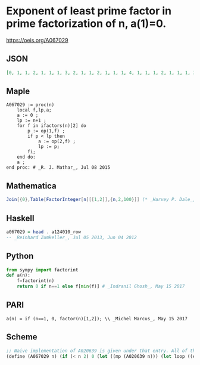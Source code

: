# Exponent of least prime factor in prime factorization of n, a\(1\)\=0\.
https://oeis.org/A067029
## JSON
```JSON
[0, 1, 1, 2, 1, 1, 1, 3, 2, 1, 1, 2, 1, 1, 1, 4, 1, 1, 1, 2, 1, 1, 1, 3, 2, 1, 3, 2, 1, 1, 1, 5, 1, 1, 1, 2, 1, 1, 1, 3, 1, 1, 1, 2, 2, 1, 1, 4, 2, 1, 1, 2, 1, 1, 1, 3, 1, 1, 1, 2, 1, 1, 2, 6, 1, 1, 1, 2, 1, 1, 1, 3, 1, 1, 1, 2, 1, 1, 1, 4, 4, 1, 1, 2, 1, 1, 1, 3, 1, 1]
```
## Maple
```Maple
A067029 := proc(n)
    local f,lp,a;
    a := 0 ;
    lp := n+1 ;
    for f in ifactors(n)[2] do
        p := op(1,f) ;
        if p < lp then
            a := op(2,f) ;
            lp := p;
        fi;
    end do:
    a ;
end proc: # _R. J. Mathar_, Jul 08 2015
```
## Mathematica
```Mathematica
Join[{0},Table[FactorInteger[n][[1,2]],{n,2,100}]] (* _Harvey P. Dale_, Oct 14 2011 *)
```
## Haskell
```Haskell
a067029 = head . a124010_row
-- _Reinhard Zumkeller_, Jul 05 2013, Jun 04 2012
```
## Python
```Python
from sympy import factorint
def a(n):
    f=factorint(n)
    return 0 if n==1 else f[min(f)] # _Indranil Ghosh_, May 15 2017
```
## PARI
```PARI
a(n) = if (n==1, 0, factor(n)[1,2]); \\ _Michel Marcus_, May 15 2017
```
## Scheme
```Scheme
;; Naive implementation of A020639 is given under that entry. All of these functions could be also defined with definec to make them faster on the later calls. See http://oeis.org/wiki/Memoization#Scheme
(define (A067029 n) (if (< n 2) 0 (let ((mp (A020639 n))) (let loop ((e 0) (n (/ n mp))) (cond ((integer? n) (loop (+ e 1) (/ n mp))) (else e)))))) ;;  _Antti Karttunen_, May 29 2017
```
